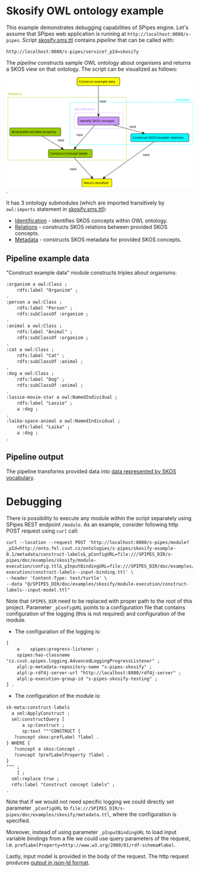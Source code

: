 # Skosify OWL ontology example

This example demonstrates debugging capabilities of SPipes engine. Let's assume that SPipes web application 
is running at `http://localhost:8080/s-pipes`. Script [skosify.sms.ttl](skosify.sms.ttl) contains *pipeline* 
that can be called with:

    http://localhost:8080/s-pipes/service?_pId=skosify

The *pipeline* constructs sample OWL ontology about organisms and returns a SKOS view on that ontology. 
The script can be visualized as follows:

![graphical notation](skosify-graphical-notation.svg).

It has 3 ontology submodules (which are imported transitively by `owl:imports` statement in [skosify.sms.ttl](skosify.sms.ttl)): 
- [Identification](identification.ttl) - identifies SKOS concepts within OWL ontology.
- [Relations](relations.ttl) - constructs SKOS relations between provided SKOS concepts.
- [Metadata](metadata.ttl) - constructs SKOS metadata for provided SKOS concepts.

## Pipeline example data

"Construct example data" module constructs triples about organisms:
```
:organism a owl:Class ;
    rdfs:label "Organism" ;
.
:person a owl:Class ;
    rdfs:label "Person" ;
    rdfs:subClassOf :organism ;
.
:animal a owl:Class ;
    rdfs:label "Animal" ;
    rdfs:subClassOf :organism ;
.
:cat a owl:Class ;
    rdfs:label "Cat" ;
    rdfs:subClassOf :animal ;
.
:dog a owl:Class ;
    rdfs:label "Dog" ;
    rdfs:subClassOf :animal ;
.
:lassie-movie-star a owl:NamedIndividual ;
    rdfs:label "Lassie" ;
    a :dog ;
.
:laika-space-animal a owl:NamedIndividual ;
    rdfs:label "Laika" ;
    a :dog ;
.
```

## Pipeline output

The pipeline transforms provided data into [data represented by SKOS vocabulary](skosify-output.jsonld).


# Debugging 

There is possibility to execute any module within the script separately using SPipes REST endpoint `/module`.
As an example, consider following http POST request using `curl` call:
```
curl --location --request POST 'http://localhost:8080/s-pipes/module?_pId=http://onto.fel.cvut.cz/ontologies/s-pipes/skosify-example-0.1/metadata/construct-labels&_pConfigURL=file:///SPIPES_DIR/s-pipes/doc/examples/skosify/module-execution/config.ttl&_pInputBindingURL=file:///SPIPES_DIR/doc/examples/skosify/module-execution/construct-labels--input-binding.ttl' \
--header 'Content-Type: text/turtle' \
--data "@/SPIPES_DIR/doc/examples/skosify/module-execution/construct-labels--input-model.ttl"
```

Note that `SPIPES_DIR` need to be replaced with proper path to the root of this project.
Parameter `_pConfigURL` points to a configuration file that contains 
configuration of the logging (this is not required) and configuration of the module.

- The configuration of the logging is:
```
[
    a    spipes:progress-listener ;
    spipes:has-classname "cz.cvut.spipes.logging.AdvancedLoggingProgressListener" ;
    alpl:p-metadata-repository-name "s-pipes-skosify" ;
    alpl:p-rdf4j-server-url "http://localhost:8080/rdf4j-server" ;
    alpl:p-execution-group-id "s-pipes-skosify-testing" ;
] .
```

- The configuration of the module is:
```
sk-meta:construct-labels
  a sml:ApplyConstruct ;
  sml:constructQuery [
      a sp:Construct ;
      sp:text """CONSTRUCT {
   ?concept skos:prefLabel ?label .
} WHERE {
   ?concept a skos:Concept . 
   ?concept ?prefLabelProperty ?label .
}
""" ;
    ] ;
  sml:replace true ;
  rdfs:label "Construct concept labels" ;
.
```

Note that if we would not need specific logging we could directly set parameter `_pConfigURL` to 
`file:///SPIPES_DIR/s-pipes/doc/examples/skosify/metadata.ttl`, where the configuration is specified.

Moreover, instead of using parameter `_pInputBindingURL` to load input variable bindings from a file we could use
query parameters of the request, i.e. `prefLabelProperty=http://www.w3.org/2000/01/rdf-schema#label`.

Lastly, input model is provided in the body of the request. 
The http request produces [output in json-ld format](module-execution/construct-labels--output-model.jsonld).
